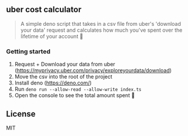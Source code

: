 
## uber cost calculator

> A simple deno script that takes in a csv file from uber's 'download your data' request and calculates how much you've spent over the lifetime of your account 🙈


### Getting started

1. Request + Download your data from uber (https://myprivacy.uber.com/privacy/exploreyourdata/download)
2. Move the csv into the root of the project
3. Install deno (https://deno.com/)
4. Run `deno run --allow-read --allow-write index.ts`
5. Open the console to see the total amount spent 🙈

## License
MIT
